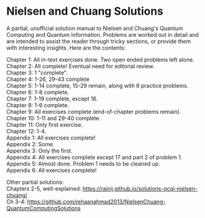 # Nielsen and Chuang Solutions
A partial, unofficial solution manual to Nielsen and Chuang's Quantum Computing and Quantum Information. Problems are worked out in detail and are intended to assist the reader through tricky sections, or provide them with interesting insights. Here are the contents:


Chapter 1: All in-text exercises done. Two open ended problems left alone. \
Chapter 2: All complete! Eventual need for editorial review. \
Chapter 3: 1 "complete". \
Chapter 4: 1-26, 29-43 complete \
Chapter 5: 1-14 complete, 15-29 remain, along with 6 practice problems. \
Chapter 6: 1-8 complete. \
Chapter 7: 1-19 complete, except 16. \
Chapter 8: 1-6 complete. \
Chapter 9: All exercises complete (end-of-chapter problems remain). \
Chapter 10: 1-11 and 29-40 complete. \
Chapter 11: Only first exercise. \
Chapter 12: 1-4. \
Appendix 1: All exercises complete! \
Appendix 2: Some. \
Appendix 3: Only the first. \
Appendix 4: All exercises complete except 17 and part 2 of problem 1. \
Appendix 5: Almost done. Problem 1 needs to be cleaned up. \
Appendix 6: All exercises complete!


Other partial solutions: \
Chapters 2-5, well-explained: https://rainij.github.io/solutions-qcqi-nielsen-chuang/ \
Ch 3-4: https://github.com/rehaanahmad2013/NielsenChuang-QuantumComputingSolutions
